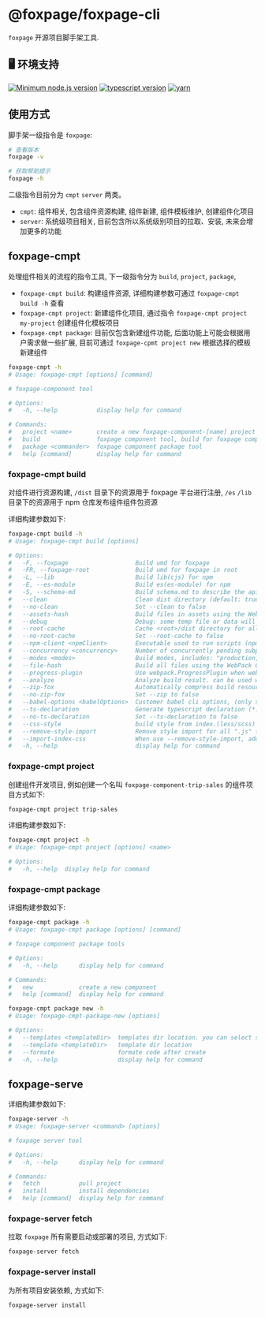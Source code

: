 # @foxpage/foxpage-cli

`foxpage` 开源项目脚手架工具.

## 🖥 环境支持

[![Minimum node.js version](https://img.shields.io/badge/node-%3E%3D12.14.1-brightgreen)](https://img.shields.io/badge/node-%3E%3D12.14.1-brightgreen)
[![typescript version](https://img.shields.io/badge/typescript-%3E%3D4.0.0-brightgreen)](https://img.shields.io/badge/typescript-%3E%3D4.0.0-brightgreen)
[![yarn](https://img.shields.io/badge/yarn-1.22.5-blue)](https://img.shields.io/badge/yarn-1.22.5-blue)

## 使用方式

脚手架一级指令是 `foxpage`:

```sh
# 查看版本
foxpage -v

# 获取帮助提示
foxpage -h
```

二级指令目前分为 `cmpt` `server` 两类。

- `cmpt`: 组件相关, 包含组件资源构建, 组件新建, 组件模板维护, 创建组件化项目
- `server`: 系统级项目相关, 目前包含所以系统级别项目的拉取、安装, 未来会增加更多的功能

## foxpage-cmpt

处理组件相关的流程的指令工具, 下一级指令分为 `build`, `project`, `package`,

- `foxpage-cmpt build`: 构建组件资源, 详细构建参数可通过 `foxpage-cmpt build -h` 查看
- `foxpage-cmpt project`: 新建组件化项目, 通过指令 `foxpage-cmpt project my-project` 创建组件化模板项目
- `foxpage-cmpt package`: 目前仅包含新建组件功能, 后面功能上可能会根据用户需求做一些扩展, 目前可通过 `foxpage-cpmt project new` 根据选择的模板新建组件

```sh
foxpage-cmpt -h
# Usage: foxpage-cmpt [options] [command]

# foxpage-component tool

# Options:
#   -h, --help           display help for command

# Commands:
#   project <name>       create a new foxpage-component-[name] project
#   build                foxpage component tool, build for foxpage component
#   package <commander>  foxpage component package tool
#   help [command]       display help for command
```

### foxpage-cmpt build

对组件进行资源构建, `/dist` 目录下的资源用于 foxpage 平台进行注册, `/es` `/lib` 目录下的资源用于 npm 仓库发布组件组件包资源

详细构建参数如下:

```sh
foxpage-cmpt build -h
# Usage: foxpage-cmpt build [options]

# Options:
#   -F, --foxpage                   Build umd for foxpage
#   -FR, --foxpage-root             Build umd for foxpage in root
#   -L, --lib                       Build lib(cjs) for npm
#   -E, --es-module                 Build es(es-module) for npm
#   -S, --schema-md                 Build schema.md to describe the api of component
#   --clean                         Clean dist directory (default: true)
#   --no-clean                      Set --clean to false
#   --assets-hash                   Build files in assets using the WebPack Contenthash parameter
#   --debug                         Debug: some temp file or data will be retained
#   --root-cache                    Cache <root>/dist directory for all package (default: true)
#   --no-root-cache                 Set --root-cache to false
#   --npm-client <npmClient>        Executable used to run scripts (npm, yarn, ...). (default: "npm")
#   --concurrency <concurrency>     Number of concurrently pending subprocess(default: Max(os.cpus().length - 1, 2)) (default: 3)
#   --modes <modes>                 Build modes, includes: "production,debug,node,editor", split by ",", (only support --foxpage)
#   --file-hash                     Build all files using the WebPack Contenthash parameter
#   --progress-plugin               Use webpack.ProgressPlugin when webpack build
#   --analyze                       Analyze build result. can be used with "--package-dir" (run on the "<root>/"), (only support --foxpage) (default: false)
#   --zip-fox                       Automatically compress build resources for the FoxPage component registration process, (only support --foxpage)
#   --no-zip-fox                    Set --zip to false
#   --babel-options <babelOptions>  Customer babel cli options, (only support --es/lib)
#   --ts-declaration                Generate typescript declaration (*.d.ts), (only support --es/lib) (default: true)
#   --no-ts-declaration             Set --ts-declaration to false
#   --css-style                     build style from index.(less/scss) to index.css. please used with --remove-style-import. mode name is style. (only support --es/lib)
#   --remove-style-import           Remove style import for all ".js" file. It's usually used with --css-style. (only support --es/lib)
#   --import-index-css              When use --remove-style-import, add "import './index.css'" in root index.js, (only support --es/lib)
#   -h, --help                      display help for command
```

### foxpage-cmpt project

创建组件开发项目, 例如创建一个名叫 `foxpage-component-trip-sales` 的组件项目方式如下:

```sh
foxpage-cmpt project trip-sales
```

详细构建参数如下:

```sh
foxpage-cmpt project -h
# Usage: foxpage-cmpt project [options] <name>

# Options:
#   -h, --help  display help for command
```

### foxpage-cmpt package

详细构建参数如下:

```sh
foxpage-cmpt package -h
# Usage: foxpage-cmpt package [options] [command]

# foxpage component package tools

# Options:
#   -h, --help      display help for command

# Commands:
#   new             create a new component
#   help [command]  display help for command

foxpage-cmpt package new -h
# Usage: foxpage-cmpt-package-new [options]

# Options:
#   --templates <templateDir>  templates dir location. you can select subfolders to determine the path of the template
#   --template <templateDir>   template dir location
#   --formate                  formate code after create
#   -h, --help                 display help for command
```

## foxpage-serve

详细构建参数如下:

```sh
foxpage-server -h
# Usage: foxpage-server <command> [options]

# foxpage server tool

# Options:
#   -h, --help      display help for command

# Commands:
#   fetch           pull project
#   install         install dependencies
#   help [command]  display help for command
```

### foxpage-server fetch

拉取 `foxpage` 所有需要启动或部署的项目, 方式如下:

```sh
foxpage-server fetch
```

### foxpage-server install

为所有项目安装依赖, 方式如下:

```sh
foxpage-server install
```
